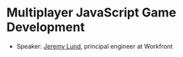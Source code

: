 # Multiplayer JavaScript Game Development

- Speaker: [Jeremy Lund](https://github.com/lund0n), principal engineer at Workfront

